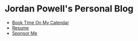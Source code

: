 # Jordan Powell's Personal Blog

- [Book Time On My Calendar](https://calendly.com/jordanpowell88)
- [Resume](https://drive.google.com/file/d/1d3c-NvEKeOv7aDopO-Bu5LGzASGEd9-z/view?usp=sharing)
- [Sponsor Me](https://github.com/sponsors/jordanpowell88/)
